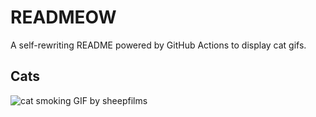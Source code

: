 # READMEOW

A self-rewriting README powered by GitHub Actions to display cat gifs.

## Cats

![cat smoking GIF by sheepfilms](https://media3.giphy.com/media/l0ExdMHUDKteztyfe/200.gif?cid=9acd02dastuq835men1z4hao7n7h52vlzd2iru1wpdvtyl8x&ep=v1_gifs_search&rid=200.gif&ct=g)
